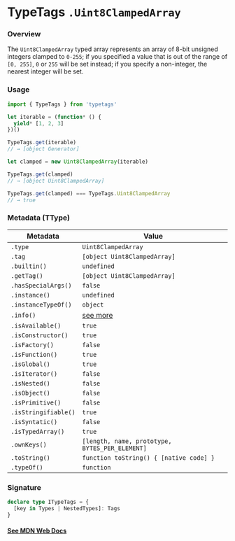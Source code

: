 # TypeTags `.Uint8ClampedArray`

### Overview

The `Uint8ClampedArray` typed array represents an array of 8-bit unsigned integers clamped to `0-255`; if you specified a value that is out of the range of `[0, 255]`, `0` or `255` will be set instead; if you specify a non-integer, the nearest integer will be set.

### Usage

```js
import { TypeTags } from 'typetags'

let iterable = (function* () {
  yield* [1, 2, 3]
})()

TypeTags.get(iterable)
// → [object Generator]

let clamped = new Uint8ClampedArray(iterable)

TypeTags.get(clamped)
// → [object Uint8ClampedArray]

TypeTags.get(clamped) === TypeTags.Uint8ClampedArray
// → true
```

### Metadata (TType)

| Metadata             | Value                                          |
| -------------------- | ---------------------------------------------- |
| `.type`              | `Uint8ClampedArray`                            |
| `.tag`               | `[object Uint8ClampedArray]`                   |
| `.builtin()`         | `undefined`                                    |
| `.getTag()`          | `[object Uint8ClampedArray]`                   |
| `.hasSpecialArgs()`  | `false`                                        |
| `.instance()`        | `undefined`                                    |
| `.instanceTypeOf()`  | `object`                                       |
| `.info()`            | [see more]()                                   |
| `.isAvailable()`     | `true`                                         |
| `.isConstructor()`   | `true`                                         |
| `.isFactory()`       | `false`                                        |
| `.isFunction()`      | `true`                                         |
| `.isGlobal()`        | `true`                                         |
| `.isIterator()`      | `false`                                        |
| `.isNested()`        | `false`                                        |
| `.isObject()`        | `false`                                        |
| `.isPrimitive()`     | `false`                                        |
| `.isStringifiable()` | `true`                                         |
| `.isSyntatic()`      | `false`                                        |
| `.isTypedArray()`    | `true`                                         |
| `.ownKeys()`         | `[length, name, prototype, BYTES_PER_ELEMENT]` |
| `.toString()`        | `function toString() { [native code] }`        |
| `.typeOf()`          | `function`                                     |

### Signature

```ts
declare type ITypeTags = {
  [key in Types | NestedTypes]: Tags
}
```

#### [See MDN Web Docs](https://developer.mozilla.org/en-US/docs/Web/JavaScript/Reference/Global_Objects/Uint8ClampedArray)
